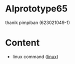 # AIprototype65
thanik pimpiban (623021049-1)

# Content

- linux command ([linux](https://github.com/thanik48775/AIprototype65))
